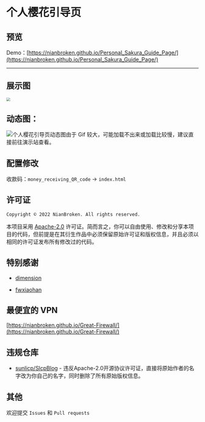 # 个人樱花引导页

## 预览

Demo：[https://nianbroken.github.io/Personal_Sakura_Guide_Page/](https://nianbroken.github.io/Personal_Sakura_Guide_Page/)

---

## 展示图

<img src="https://blog.nianbroken.top/NianBrokenStorage/FileStorage/7/03.png" style="zoom:60%;" />


## 动态图：

![个人樱花引导页动态图](https://blog.nianbroken.top/NianBrokenStorage/FileStorage/7/04.gif)由于 Gif 较大，可能加载不出来或加载比较慢，建议直接前往演示站查看。

## 配置修改

收款码：`money_receiving_QR_code` → `index.html`

## 许可证

`Copyright © 2022 NianBroken. All rights reserved.`

本项目采用 [Apache-2.0](https://www.apache.org/licenses/LICENSE-2.0) 许可证。简而言之，你可以自由使用、修改和分享本项目的代码，但前提是在其衍生作品中必须保留原始许可证和版权信息，并且必须以相同的许可证发布所有修改过的代码。

## 特别感谢

- [dimension](https://html5up.net/dimension)

- [fwxiaohan](fwxiaohan.github.io)

## 最便宜的 VPN

[https://nianbroken.github.io/Great-Firewall/](https://nianbroken.github.io/Great-Firewall/)

## 违规仓库

- [sunlicp/SlcpBlog](https://github.com/sunlicp/SlcpBlog "sunlicp/SlcpBlog") - 违反Apache-2.0开源协议许可证，直接将原始作者的名字改为你自己的名字，同时删除了所有原始版权信息。

## 其他

欢迎提交 `Issues` 和 `Pull requests`
